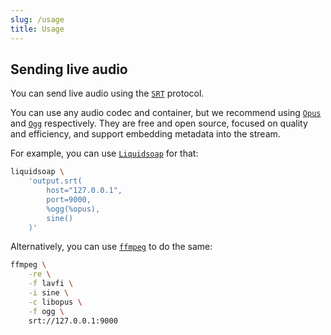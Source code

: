 ```yaml
---
slug: /usage
title: Usage
---
```


## Sending live audio

You can send live audio using the
[`SRT`](https://www.haivision.com/products/srt-secure-reliable-transport)
protocol.

You can use any audio codec and container,
but we recommend using [`Opus`](https://opus-codec.org) and
[`Ogg`](https://www.xiph.org/ogg) respectively.
They are free and open source, focused on quality and efficiency,
and support embedding metadata into the stream.

For example, you can use [`Liquidsoap`](https://www.liquidsoap.info) for that:

```sh
liquidsoap \
    'output.srt(
        host="127.0.0.1",
        port=9000,
        %ogg(%opus),
        sine()
    )'
```

Alternatively, you can use [`ffmpeg`](https://ffmpeg.org) to do the same:

```sh
ffmpeg \
    -re \
    -f lavfi \
    -i sine \
    -c libopus \
    -f ogg \
    srt://127.0.0.1:9000
```
